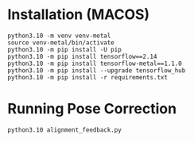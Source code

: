 # Installation (MACOS)

```
python3.10 -m venv venv-metal
source venv-metal/bin/activate
python3.10 -m pip install -U pip
python3.10 -m pip install tensorflow==2.14
python3.10 -m pip install tensorflow-metal==1.1.0
python3.10 -m pip install --upgrade tensorflow_hub
python3.10 -m pip install -r requirements.txt
```

# Running Pose Correction

```
python3.10 alignment_feedback.py
```
